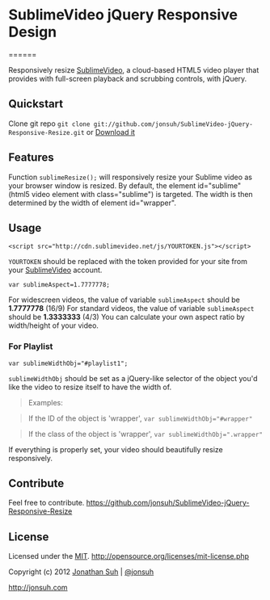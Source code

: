 # SublimeVideo jQuery Responsive Design
======

Responsively resize [SublimeVideo](http://sublimevideo.net), a cloud-based HTML5 video player that provides with full-screen playback and scrubbing controls, with jQuery.

## Quickstart

Clone git repo `git clone git://github.com/jonsuh/SublimeVideo-jQuery-Responsive-Resize.git` or [Download it](https://github.com/jonsuh/SublimeVideo-jQuery-Responsive-Resize/zipball/master)

## Features

Function `sublimeResize();` will responsively resize your Sublime video as your browser window is resized. By default, the element id="sublime" (html5 video element with class="sublime") is targeted. The width is then determined by the width of element id="wrapper".

## Usage

	<script src="http://cdn.sublimevideo.net/js/YOURTOKEN.js"></script>

`YOURTOKEN` should be replaced with the token provided for your site from your [SublimeVideo](http://sublimevideo.net) account.

	var sublimeAspect=1.7777778;

For widescreen videos, the value of variable `sublimeAspect` should be **1.7777778** (16/9)
For standard videos, the value of variable `sublimeAspect` should be **1.3333333** (4/3)
You can calculate your own aspect ratio by width/height of your video.

### For Playlist

	var sublimeWidthObj="#playlist1";

`sublimeWidthObj` should be set as a jQuery-like selector of the object you'd like the video to resize itself to have the width of.

> Examples:

> If the ID of the object is 'wrapper', `var sublimeWidthObj="#wrapper"`

> If the class of the object is 'wrapper', `var sublimeWidthObj=".wrapper"`

If everything is properly set, your video should beautifully resize responsively.

## Contribute

Feel free to contribute. https://github.com/jonsuh/SublimeVideo-jQuery-Responsive-Resize

## License

Licensed under the [MIT](http://opensource.org/licenses/mit-license.php). http://opensource.org/licenses/mit-license.php

Copyright (c) 2012 [Jonathan Suh](mailto:hello@jonsuh.com) | [@jonsuh](https://twitter.com/jonsuh)

http://jonsuh.com